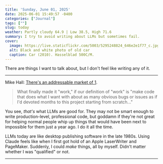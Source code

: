 ```yaml
---
title: 'Sunday, June 01, 2025'
date: 2025-06-01 15:49:57 -0400
categories: ["Journal"]
tags: [""]
slug: today
weather: Partly cloudy 64.9 | Low 38.5, High 71.6
summary: I try to avoid writing about LLMs but sometimes fail.
cover: 
  image: https://live.staticflickr.com/5003/5295248824_646e2e1f77_c.jpg
  alt: Black and white photo of old car
  caption: Car (2010). Hasselblad 500C/M.
---
```


There are things I want to talk about, but I don't feel like writing any of it.

----

Mike Hall: [There's an addressable market of 1](https://lmno.lol/puddingtime/theres-an-addressable-market-of-1). 

> What finally made it "work," if our definition of "work" is "make code that does what I want with about as many obvious bugs or issues as if I'd devoted months to this project starting from scratch..."

You see, _that's_ what LLMs are good for. They may not be smart enough to write production-level, professional code, but goddamn if they're not great for helping normal people whip up things that would have been next to impossible for them just a year ago. I do it all the time.

LLMs today are like desktop publishing software in the late 1980s. Using Claude feels like when I first got hold of an Apple LaserWriter and PageMaker. Suddenly, I could _make_ things, all by myself. Didn't matter whether I was "qualified" or not.

----
